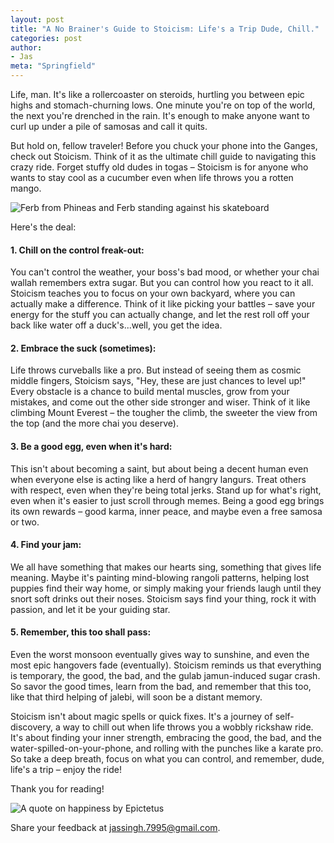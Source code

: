 ```yaml
---
layout: post
title: "A No Brainer's Guide to Stoicism: Life's a Trip Dude, Chill."
categories: post
author:
- Jas
meta: "Springfield"
---
```


Life, man. It's like a rollercoaster on steroids, hurtling you between epic highs and stomach-churning lows. One minute you're on top of the world, the next you're drenched in the rain. It's enough to make anyone want to curl up under a pile of samosas and call it quits.

But hold on, fellow traveler! Before you chuck your phone into the Ganges, check out Stoicism. Think of it as the ultimate chill guide to navigating this crazy ride. Forget stuffy old dudes in togas – Stoicism is for anyone who wants to stay cool as a cucumber even when life throws you a rotten mango.

![Ferb from Phineas and Ferb standing against his skateboard](ferb-vector.png "Ferb from Phineas and Ferb")

Here's the deal:

#### 1. **Chill on the control freak-out:** 
You can't control the weather, your boss's bad mood, or whether your chai wallah remembers extra sugar. But you can control how you react to it all. Stoicism teaches you to focus on your own backyard, where you can actually make a difference. Think of it like picking your battles – save your energy for the stuff you can actually change, and let the rest roll off your back like water off a duck's...well, you get the idea.

#### 2. **Embrace the suck (sometimes):** 

Life throws curveballs like a pro. But instead of seeing them as cosmic middle fingers, Stoicism says, "Hey, these are just chances to level up!" Every obstacle is a chance to build mental muscles, grow from your mistakes, and come out the other side stronger and wiser. Think of it like climbing Mount Everest – the tougher the climb, the sweeter the view from the top (and the more chai you deserve).

#### 3. **Be a good egg, even when it's hard:** 
This isn't about becoming a saint, but about being a decent human even when everyone else is acting like a herd of hangry langurs. Treat others with respect, even when they're being total jerks. Stand up for what's right, even when it's easier to just scroll through memes. Being a good egg brings its own rewards – good karma, inner peace, and maybe even a free samosa or two.

#### 4. **Find your jam:** 
We all have something that makes our hearts sing, something that gives life meaning. Maybe it's painting mind-blowing rangoli patterns, helping lost puppies find their way home, or simply making your friends laugh until they snort soft drinks out their noses. Stoicism says find your thing, rock it with passion, and let it be your guiding star.

#### 5. **Remember, this too shall pass:**
 Even the worst monsoon eventually gives way to sunshine, and even the most epic hangovers fade (eventually). Stoicism reminds us that everything is temporary, the good, the bad, and the gulab jamun-induced sugar crash. So savor the good times, learn from the bad, and remember that this too, like that third helping of jalebi, will soon be a distant memory.

Stoicism isn't about magic spells or quick fixes. It's a journey of self-discovery, a way to chill out when life throws you a wobbly rickshaw ride. It's about finding your inner strength, embracing the good, the bad, and the water-spilled-on-your-phone, and rolling with the punches like a karate pro. So take a deep breath, focus on what you can control, and remember, dude, life's a trip – enjoy the ride!


Thank you for reading!

![A quote on happiness by Epictetus](happiness-epictetus.png "Is it really happiness that we all need?")

Share your feedback at [jassingh.7995@gmail.com](mailto:jassingh.7995@gmail.com?subject=Feedback).